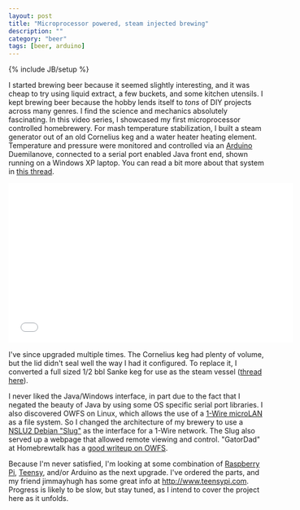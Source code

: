 ```yaml
---
layout: post
title: "Microprocessor powered, steam injected brewing"
description: ""
category: "beer"
tags: [beer, arduino]
---
```

{% include JB/setup %}


I started brewing beer because it seemed slightly interesting, and it was cheap to try using liquid extract, a few buckets, and some kitchen utensils.  I kept brewing beer because the hobby lends itself to *tons* of DIY projects across many genres.  I find the science and mechanics absolutely fascinating.  In this video series, I showcased my first microprocessor controlled homebrewery.  For mash temperature stabilization, I built a steam generator out of an old Cornelius keg and a water heater heating element.  Temperature and pressure were monitored and controlled via an [Arduino](http://www.arduino.cc) Duemilanove, connected to a serial port enabled Java front end, shown running on a Windows XP laptop.  You can read a bit more about that system in [this thread](http://www.homebrewtalk.com/f51/diy-steam-mash-system-yuri-27070).

<iframe width="560" height="315" src="//www.youtube.com/embed/EvU2rhT-_p4?list=PLAQYN1wmrHN7047dOIs0loPnv-IxXFoVM" frameborder="0"> </iframe>

I've since upgraded multiple times.  The Cornelius keg had plenty of volume, but the lid didn't seal well the way I had it configured.  To replace it, I converted a full sized 1/2 bbl Sanke keg for use as the steam vessel ([thread here](http://www.homebrewtalk.com/f51/yuri-goes-big-steam-new-boiler-point-use-water-heater-125953)).

I never liked the Java/Windows interface, in part due to the fact that I negated the beauty of Java by using some OS specific serial port libraries.  I also discovered OWFS on Linux, which allows the use of a [1-Wire microLAN](http://en.wikipedia.org/wiki/1-Wire) as a file system.  So I changed the architecture of my brewery to use a [NSLU2 Debian "Slug"](http://www.cyrius.com/debian/nslu2) as the interface for a 1-Wire network.  The Slug also served up a webpage that allowed remote viewing and control.  "GatorDad" at Homebrewtalk has a [good writeup on OWFS](http://www.homebrewtalk.com/f51/monitoring-controlling-linux-cheap-240955).

Because I'm never satisfied, I'm looking at some combination of [Raspberry Pi](http://www.raspberrypi.org), [Teensy](https://www.pjrc.com/teensy), and/or Arduino as the next upgrade.  I've ordered the parts, and my friend jimmayhugh has some great info at <http://www.teensypi.com>. Progress is likely to be slow, but stay tuned, as I intend to cover the project here as it unfolds.
